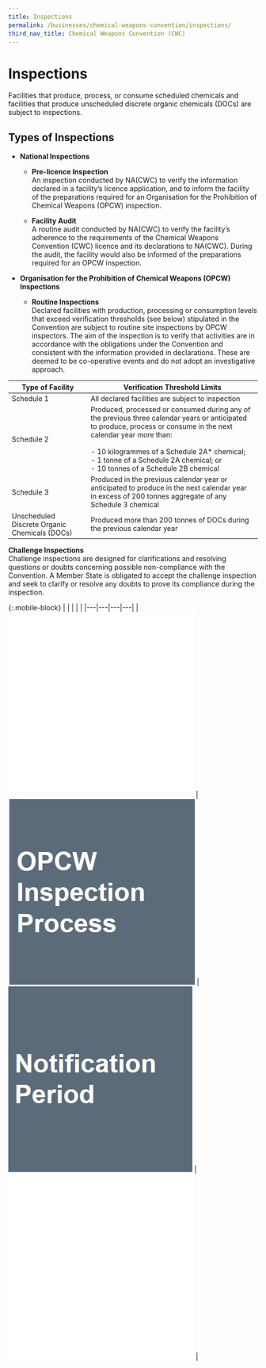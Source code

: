 ```yaml
---
title: Inspections
permalink: /businesses/chemical-weapons-convention/inspections/
third_nav_title: Chemical Weapons Convention (CWC)
---
```


# Inspections

Facilities that produce, process, or consume scheduled chemicals and facilities that produce unscheduled discrete organic chemicals (DOCs) are subject to inspections.

## Types of Inspections

-   **National Inspections**
    
    -   **Pre-licence Inspection**
     <br>An inspection conducted by NA(CWC) to verify the information declared in a facility’s licence application, and to inform the facility of the preparations required for an Organisation for the Prohibition of Chemical Weapons (OPCW) inspection.
        

    -   **Facility Audit**
    <br>A routine audit conducted by NA(CWC) to verify the facility’s adherence to the requirements of the Chemical Weapons Convention (CWC) licence and its declarations to NA(CWC). During the audit, the facility would also be informed of the preparations required for an OPCW inspection.

        
-   **Organisation for the Prohibition of Chemical Weapons (OPCW) Inspections**
    
    -   **Routine Inspections**
   <br>Declared facilities with production, processing or consumption levels that exceed verification thresholds (see below) stipulated in the Convention are subject to routine site inspections by OPCW inspectors. The aim of the inspection is to verify that activities are in accordance with the obligations under the Convention and consistent with the information provided in declarations. These are deemed to be co-operative events and do not adopt an investigative approach.

        
| Type of Facility | Verification Threshold Limits |
|--|--|
| Schedule 1 | All declared facilities are subject to inspection |
| Schedule 2 | Produced, processed or consumed during any of the previous three calendar years or anticipated to produce, process or consume in the next calendar year more than: <br><br> - 10 kilogrammes of a Schedule 2A* chemical; <br> - 1 tonne of a Schedule 2A chemical; or <br> - 10 tonnes of a Schedule 2B chemical |
| Schedule 3 | Produced in the previous calendar year or anticipated to produce in the next calendar year in excess of 200 tonnes aggregate of any Schedule 3 chemical |
| Unscheduled Discrete Organic Chemicals (DOCs) | Produced more than 200 tonnes of DOCs during the previous calendar year |

**Challenge Inspections**  
Challenge inspections are designed for clarifications and resolving questions or doubts concerning possible non-compliance with the Convention. A Member State is obligated to accept the challenge inspection and seek to clarify or resolve any doubts to prove its compliance during the inspection.

{:.mobile-block}
|  |   |   |   |
|---|---|---|---|
|  ![](/images/whitebox.jpg) | [![](/images/CWC/Inspect1.jpg)](/businesses/chemical-weapons-convention/inspections/opcw-inspection-process) | [![](/images/CWC/Inspect2.jpg)](/businesses/chemical-weapons-convention/inspections/notification-period) |![](/images/whitebox.jpg) |
